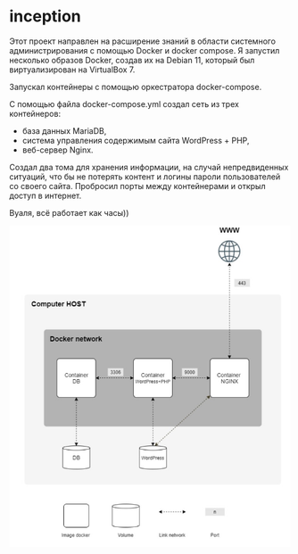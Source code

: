 # inception

Этот проект направлен на расширение знаний в области системного администрирования с помощью Docker и docker compose.
Я запустил несколько образов Docker, создав их на Debian 11, который был виртуализирован на VirtualBox 7.

Запускал контейнеры с помощью оркестратора docker-compose.

C помощью файла docker-compose.yml создал сеть из трех контейнеров:
- база данных MariaDB,
- система управления содержимым сайта WordPress + PHP,
- веб-сервер Nginx.

Создал два тома для хранения информации, на случай непредвиденных ситуаций, что бы не
потерять контент и логины пароли пользователей со своего сайта. Пробросил порты между контейнерами и открыл доступ в интернет.

Вуаля, всё работает как часы))

![Схема проекта](https://github.com/tema-skakun/inceptio/blob/75a59c5fbacb1a5c26cadc5d56a63f229767f641/02_Shema_inception.jpg) 
